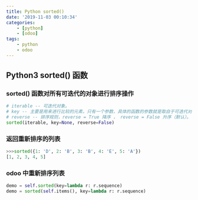 ```yaml
---
title: Python sorted()
date: '2019-11-03 00:10:34'
categories: 
    - [python]
    - [odoo]
tags:
    - python
    - odoo
---
```


## Python3 sorted() 函数

### sorted() 函数对所有可迭代的对象进行排序操作

```python
# iterable -- 可迭代对象。
# key -- 主要是用来进行比较的元素，只有一个参数，具体的函数的参数就是取自于可迭代对象中，指定可迭代对象中的一个元素来进行排序。
# reverse -- 排序规则，reverse = True 降序 ， reverse = False 升序（默认）。
sorted(iterable, key=None, reverse=False)  
```

### 返回重新排序的列表

```python
>>>sorted({1: 'D', 2: 'B', 3: 'B', 4: 'E', 5: 'A'})
[1, 2, 3, 4, 5]
```

### odoo 中重新排序列表

```python
demo = self.sorted(key=lambda r: r.sequence)
demo = sorted(self.items(), key=lambda r: r.sequence)
```
